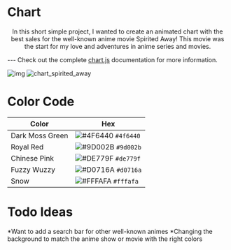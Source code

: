 # Chart

<p align="center">
In this short simple project, I wanted to create an animated chart with the best sales for the well-known anime movie Spirited Away! This movie was the start for my love and adventures in anime series and movies.

--- Check out the complete [chart.js](https://https://www.chartjs.org) documentation for more information.

<p align="center">

  ![img](https://user-images.githubusercontent.com/51058620/137648469-d47824fa-e453-4a8d-983f-ad9e42102d9a.png)
  ![chart_spirited_away](https://user-images.githubusercontent.com/51058620/137840109-c6ec92a4-a9d6-425e-b8e4-e38ef168ef63.png)

  
  # Color Code
  
  
| Color | Hex | 
| --------------- | --------------- | 
| Dark Moss Green |![#4F6440](https://via.placeholder.com/10/4F6440/000000?text=+) `#4f6440` |
| Royal Red   |![#9D002B](https://via.placeholder.com/10/9D002B/000000?text=+) `#9d002b` |
| Chinese Pink |![#DE779F](https://via.placeholder.com/10/DE779F/000000?text=+) `#de779f` | 
| Fuzzy Wuzzy |![#D0716A](https://via.placeholder.com/10/d0716a/000000?text=+) `#d0716a` |
| Snow |![#FFFAFA](https://via.placeholder.com/10/fffafa/000000?text=+) `#fffafa` |

  
  # Todo Ideas
  
  *Want to add a search bar for other well-known animes
  *Changing the background to match the anime show or movie with the right colors
